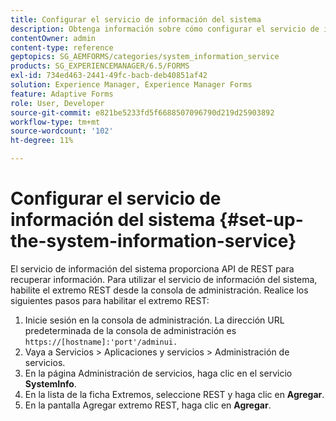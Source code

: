 ```yaml
---
title: Configurar el servicio de información del sistema
description: Obtenga información sobre cómo configurar el servicio de información del sistema.
contentOwner: admin
content-type: reference
geptopics: SG_AEMFORMS/categories/system_information_service
products: SG_EXPERIENCEMANAGER/6.5/FORMS
exl-id: 734ed463-2441-49fc-bacb-deb40851af42
solution: Experience Manager, Experience Manager Forms
feature: Adaptive Forms
role: User, Developer
source-git-commit: e821be5233fd5f6688507096790d219d25903892
workflow-type: tm+mt
source-wordcount: '102'
ht-degree: 11%

---
```


# Configurar el servicio de información del sistema {#set-up-the-system-information-service}

El servicio de información del sistema proporciona API de REST para recuperar información. Para utilizar el servicio de información del sistema, habilite el extremo REST desde la consola de administración. Realice los siguientes pasos para habilitar el extremo REST:

1. Inicie sesión en la consola de administración. La dirección URL predeterminada de la consola de administración es `https://[hostname]:'port'/adminui.`
1. Vaya a Servicios > Aplicaciones y servicios > Administración de servicios.
1. En la página Administración de servicios, haga clic en el servicio **SystemInfo**.
1. En la lista de la ficha Extremos, seleccione REST y haga clic en **Agregar**.
1. En la pantalla Agregar extremo REST, haga clic en **Agregar**.
